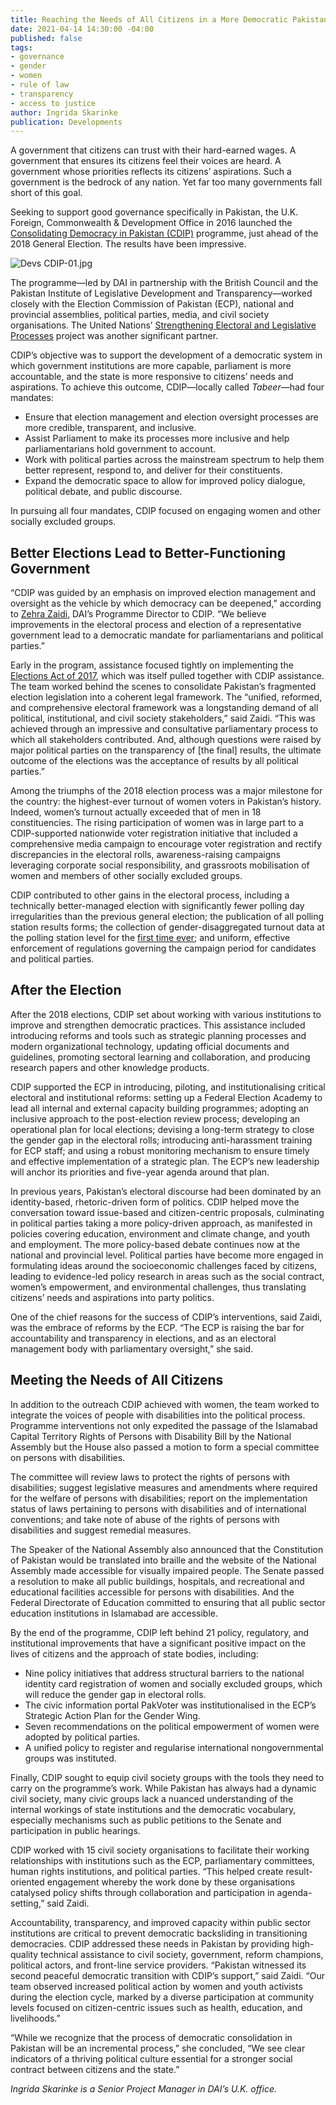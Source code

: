 ```yaml
---
title: Reaching the Needs of All Citizens in a More Democratic Pakistan
date: 2021-04-14 14:30:00 -04:00
published: false
tags:
- governance
- gender
- women
- rule of law
- transparency
- access to justice
author: Ingrida Skarinke
publication: Developments
---
```


A government that citizens can trust with their hard-earned wages. A government that ensures its citizens feel their voices are heard. A government whose priorities reflects its citizens’ aspirations. Such a government is the bedrock of any nation. Yet far too many governments fall short of this goal.

Seeking to support good governance specifically in Pakistan, the U.K. Foreign, Commonwealth & Development Office in 2016 launched the [Consolidating Democracy in Pakistan (CDIP)](https://www.dai.com/our-work/projects/pakistan-consolidating-democracy-in-pakistan-cdip) programme, just ahead of the 2018 General Election. The results have been impressive.

![Devs CDIP-01.jpg](/uploads/Devs%20CDIP-01.jpg)






The programme—led by DAI in partnership with the British Council and the Pakistan Institute of Legislative Development and Transparency—worked closely with the Election Commission of Pakistan (ECP), national and provincial assemblies, political parties, media, and civil society organisations. The United Nations’ [Strengthening Electoral and Legislative Processes](https://www.pk.undp.org/content/pakistan/en/home/projects/strengthening-electoral-and-legislative-processes.html) project was another significant partner.  

CDIP’s objective was to support the development of a democratic system in which government institutions are more capable, parliament is more accountable, and the state is more responsive to citizens’ needs and aspirations. To achieve this outcome, CDIP—locally called *Tabeer*—had four mandates: 

* Ensure that election management and election oversight processes are more credible, transparent, and inclusive.
* Assist Parliament to make its processes more inclusive and help parliamentarians hold government to account.
* Work with political parties across the mainstream spectrum to help them better represent, respond to, and deliver for their constituents.
* Expand the democratic space to allow for improved policy dialogue, political debate, and public discourse.

In pursuing all four mandates, CDIP focused on engaging women and other socially excluded groups.

## Better Elections Lead to Better-Functioning Government

“CDIP was guided by an emphasis on improved election management and oversight as the vehicle by which democracy can be deepened,” according to [Zehra Zaidi](https://www.dai.com/who-we-are/our-team/zehra-zaidi), DAI’s Programme Director to CDIP. “We believe improvements in the electoral process and election of a representative government lead to a democratic mandate for parliamentarians and political parties.”

Early in the program, assistance focused tightly on implementing the [Elections Act of 2017](https://www.ecp.gov.pk/frmGenericPage.aspx?PageID=3111), which was itself pulled together with CDIP assistance. The team worked behind the scenes to consolidate Pakistan’s fragmented election legislation into a coherent legal framework. The “unified, reformed, and comprehensive electoral framework was a longstanding demand of all political, institutional, and civil society stakeholders,” said Zaidi. “This was achieved through an impressive and consultative parliamentary process to which all stakeholders contributed. And, although questions were raised by major political parties on the transparency of [the final] results, the ultimate outcome of the elections was the acceptance of results by all political parties.”

Among the triumphs of the 2018 election process was a major milestone for the country: the highest-ever turnout of women voters in Pakistan’s history. Indeed, women’s turnout actually exceeded that of men in 18 constituencies. The rising participation of women was in large part to a CDIP-supported nationwide voter registration initiative that included a comprehensive media campaign to encourage voter registration and rectify discrepancies in the electoral rolls, awareness-raising campaigns leveraging corporate social responsibility, and grassroots mobilisation of women and members of other socially excluded groups. 

CDIP contributed to other gains in the electoral process, including a technically better-managed election with significantly fewer polling day irregularities than the previous general election; the publication of all polling station results forms; the collection of gender-disaggregated turnout data at the polling station level for the [first time ever](https://fafen.org/fafens-analysis-of-voter-turnout-in-ge-2018/); and uniform, effective enforcement of regulations governing the campaign period for candidates and political parties.

## After the Election

After the 2018 elections, CDIP set about working with various institutions to improve and strengthen democratic practices. This assistance included introducing reforms and tools such as strategic planning processes and modern organizational technology, updating official documents and guidelines, promoting sectoral learning and collaboration, and producing research papers and other knowledge products.

CDIP supported the ECP in introducing, piloting, and institutionalising critical electoral and institutional reforms: setting up a Federal Election Academy to lead all internal and external capacity building programmes; adopting an inclusive approach to the post-election review process; developing an operational plan for local elections; devising a long-term strategy to close the gender gap in the electoral rolls; introducing anti-harassment training for ECP staff; and using a robust monitoring mechanism to ensure timely and effective implementation of a strategic plan. The ECP’s new leadership will anchor its priorities and five-year agenda around that plan.

In previous years, Pakistan’s electoral discourse had been dominated by an identity-based, rhetoric-driven form of politics. CDIP helped move the conversation toward issue-based and citizen-centric proposals, culminating in political parties taking a more policy-driven approach, as manifested in policies covering education, environment and climate change, and youth and employment. The more policy-based debate continues now at the national and provincial level. Political parties have become more engaged in formulating ideas around the socioeconomic challenges faced by citizens, leading to evidence-led policy research in areas such as the social contract, women’s empowerment, and environmental challenges, thus translating citizens’ needs and aspirations into party politics.

One of the chief reasons for the success of CDIP’s interventions, said Zaidi, was the embrace of reforms by the ECP. “The ECP is raising the bar for accountability and transparency in elections, and as an electoral management body with parliamentary oversight,” she said. 

## Meeting the Needs of All Citizens

In addition to the outreach CDIP achieved with women, the team worked to integrate the voices of people with disabilities into the political process. Programme interventions not only expedited the passage of the Islamabad Capital Territory Rights of Persons with Disability Bill by the National Assembly but the House also passed a motion to form a special committee on persons with disabilities. 

The committee will review laws to protect the rights of persons with disabilities; suggest legislative measures and amendments where required for the welfare of persons with disabilities; report on the implementation status of laws pertaining to persons with disabilities and of international conventions; and take note of abuse of the rights of persons with disabilities and suggest remedial measures. 

The Speaker of the National Assembly also announced that the Constitution of Pakistan would be translated into braille and the website of the National Assembly made accessible for visually impaired people. The Senate passed a resolution to make all public buildings, hospitals, and recreational and educational facilities accessible for persons with disabilities. And the Federal Directorate of Education committed to ensuring that all public sector education institutions in Islamabad are accessible.

By the end of the programme, CDIP left behind 21 policy, regulatory, and institutional improvements that have a significant positive impact on the lives of citizens and the approach of state bodies, including:
 
* Nine policy initiatives that address structural barriers to the national identity card registration of women and socially excluded groups, which will reduce the gender gap in electoral rolls.
* The civic information portal PakVoter was institutionalised in the ECP’s Strategic Action Plan for the Gender Wing.
* Seven recommendations on the political empowerment of women were adopted by political parties.
* A unified policy to register and regularise international nongovernmental groups was instituted.

Finally, CDIP sought to equip civil society groups with the tools they need to carry on the programme’s work. While Pakistan has always had a dynamic civil society, many civic groups lack a nuanced understanding of the internal workings of state institutions and the democratic vocabulary, especially mechanisms such as public petitions to the Senate and participation in public hearings. 

CDIP worked with 15 civil society organisations to facilitate their working relationships with institutions such as the ECP, parliamentary committees, human rights institutions, and political parties. “This helped create result-oriented engagement whereby the work done by these organisations catalysed policy shifts through collaboration and participation in agenda-setting,” said Zaidi. 

Accountability, transparency, and improved capacity within public sector institutions are critical to prevent democratic backsliding in transitioning democracies. CDIP addressed these needs in Pakistan by providing high-quality technical assistance to civil society, government, reform champions, political actors, and front-line service providers. “Pakistan witnessed its second peaceful democratic transition with CDIP’s support,” said Zaidi. “Our team observed increased political action by women and youth activists during the election cycle, marked by a diverse participation at community levels focused on citizen-centric issues such as health, education, and livelihoods.”

“While we recognize that the process of democratic consolidation in Pakistan will be an incremental process,” she concluded, “We see clear indicators of a thriving political culture essential for a stronger social contract between citizens and the state.”

*Ingrida Skarinke is a Senior Project Manager in DAI’s U.K. office.*